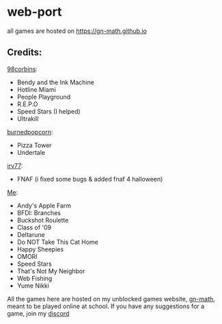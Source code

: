 # web-port
all games are hosted on https://gn-math.github.io

## Credits:
[98corbins](https://98cornbin.netlify.app): 
- Bendy and the Ink Machine
- Hotline Miami
- People Playground
- R.E.P.O
- Speed Stars (I helped)
- Ultrakill

[burnedpopcorn](https://github.com/burnedpopcorn):
- Pizza Tower
- Undertale

[irv77](https://github.com/irv77):
- FNAF (i fixed some bugs & added fnaf 4 halloween)

[Me](https://github.com/genizy): 
- Andy's Apple Farm
- BFDI: Branches
- Buckshot Roulette
- Class of '09
- Deltarune
- Do NOT Take This Cat Home
- Happy Sheepies
- OMORI
- Speed Stars
- That's Not My Neighbor
- Web Fishing
- Yume Nikki

All the games here are hosted on my unblocked games website, [gn-math](https://gn-math.github.io), meant to be played online at school. If you have any suggestions for a game, join my [discord](https://discord.gg/D4c9VFYWyU)
